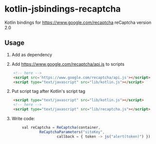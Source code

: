 # kotlin-jsbindings-recaptcha
Kotlin bindings for https://www.google.com/recaptcha
reCaptcha version 2.0
## Usage
1) Add as dependency

2) Add https://www.google.com/recaptcha/api.js to scripts
```html
    <!-- here -->
    <script src='https://www.google.com/recaptcha/api.js'></script>
    <script type="text/javascript" src="lib/kotlin.js"></script>

```
2) Put script tag after Kotlin's script tag
```html
    <script type="text/javascript" src="lib/kotlin.js"></script>
    <!-- here -->
    <script type="text/javascript" src="lib/recaptcha.js"></script>
```
3) Write code:
```javascript
        val reCaptcha = ReCaptcha(container,
                ReCaptchaParameters("siteKey",
                        callback = { token -> js("alert(token)") }) 
```
